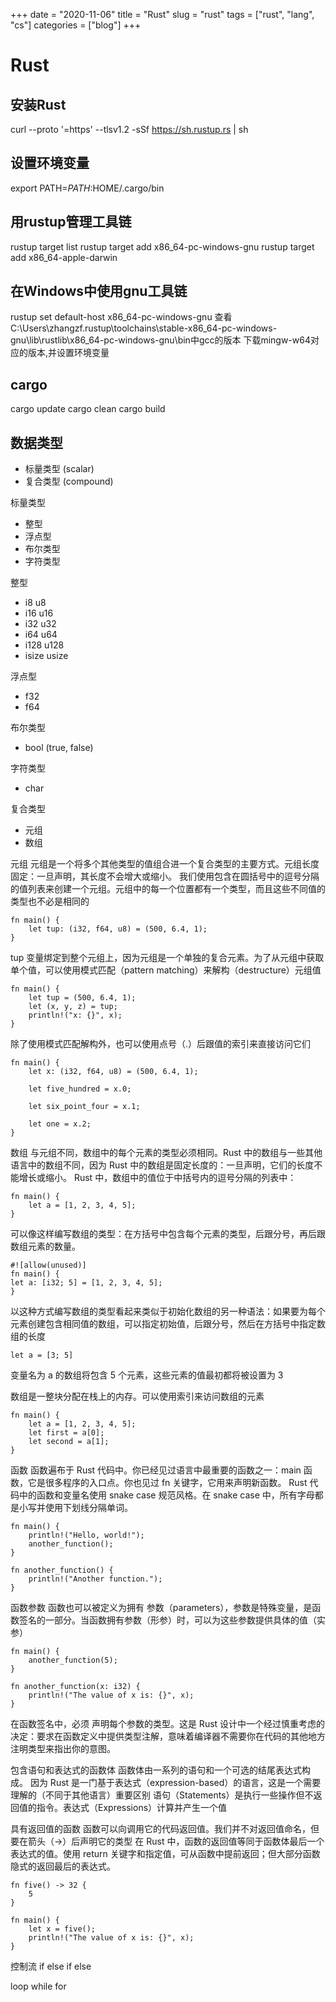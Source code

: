 +++ 
date = "2020-11-06"
title = "Rust"
slug = "rust" 
tags = ["rust", "lang", "cs"]
categories = ["blog"]
+++

# Rust

## 安装Rust

curl --proto '=https' --tlsv1.2 -sSf https://sh.rustup.rs | sh

## 设置环境变量

export PATH=$PATH:$HOME/.cargo/bin

## 用rustup管理工具链

rustup target list
rustup target add x86_64-pc-windows-gnu
rustup target add x86_64-apple-darwin

## 在Windows中使用gnu工具链
rustup set default-host x86_64-pc-windows-gnu
查看C:\Users\zhangzf\.rustup\toolchains\stable-x86_64-pc-windows-gnu\lib\rustlib\x86_64-pc-windows-gnu\bin中gcc的版本
下载mingw-w64对应的版本,并设置环境变量

## cargo
cargo update
cargo clean
cargo build

## 数据类型
- 标量类型 (scalar)
- 复合类型 (compound)

标量类型
- 整型
- 浮点型
- 布尔类型
- 字符类型

整型
- i8    u8
- i16   u16
- i32   u32
- i64   u64
- i128  u128
- isize usize

浮点型
- f32
- f64

布尔类型
- bool (true, false)

字符类型
- char


复合类型
- 元组
- 数组

元组
元组是一个将多个其他类型的值组合进一个复合类型的主要方式。元组长度固定：一旦声明，其长度不会增大或缩小。
我们使用包含在圆括号中的逗号分隔的值列表来创建一个元组。元组中的每一个位置都有一个类型，而且这些不同值的类型也不必是相同的
```
fn main() {
    let tup: (i32, f64, u8) = (500, 6.4, 1);
}
```
tup 变量绑定到整个元组上，因为元组是一个单独的复合元素。为了从元组中获取单个值，可以使用模式匹配（pattern matching）来解构（destructure）元组值
```
fn main() {
    let tup = (500, 6.4, 1);
    let (x, y, z) = tup;
    println!("x: {}", x);
}
```
除了使用模式匹配解构外，也可以使用点号（.）后跟值的索引来直接访问它们
```
fn main() {
    let x: (i32, f64, u8) = (500, 6.4, 1);

    let five_hundred = x.0;

    let six_point_four = x.1;

    let one = x.2;
}

```

数组
与元组不同，数组中的每个元素的类型必须相同。Rust 中的数组与一些其他语言中的数组不同，因为 Rust 中的数组是固定长度的：一旦声明，它们的长度不能增长或缩小。
Rust 中，数组中的值位于中括号内的逗号分隔的列表中：
```
fn main() {
    let a = [1, 2, 3, 4, 5];
}

```
可以像这样编写数组的类型：在方括号中包含每个元素的类型，后跟分号，再后跟数组元素的数量。
```
#![allow(unused)]
fn main() {
let a: [i32; 5] = [1, 2, 3, 4, 5];
}
```

以这种方式编写数组的类型看起来类似于初始化数组的另一种语法：如果要为每个元素创建包含相同值的数组，可以指定初始值，后跟分号，然后在方括号中指定数组的长度
```
let a = [3; 5]
```
变量名为 a 的数组将包含 5 个元素，这些元素的值最初都将被设置为 3

数组是一整块分配在栈上的内存。可以使用索引来访问数组的元素
```
fn main() {
    let a = [1, 2, 3, 4, 5];
    let first = a[0];
    let second = a[1];
}
```

函数
函数遍布于 Rust 代码中。你已经见过语言中最重要的函数之一：main 函数，它是很多程序的入口点。你也见过 fn 关键字，它用来声明新函数。
Rust 代码中的函数和变量名使用 snake case 规范风格。在 snake case 中，所有字母都是小写并使用下划线分隔单词。
```
fn main() {
    println!("Hello, world!");
    another_function();
}

fn another_function() {
    println!("Another function.");
}
```

函数参数
函数也可以被定义为拥有 参数（parameters），参数是特殊变量，是函数签名的一部分。当函数拥有参数（形参）时，可以为这些参数提供具体的值（实参）
```
fn main() {
    another_function(5);
}

fn another_function(x: i32) {
    println!("The value of x is: {}", x);
}
```

在函数签名中，必须 声明每个参数的类型。这是 Rust 设计中一个经过慎重考虑的决定：要求在函数定义中提供类型注解，意味着编译器不需要你在代码的其他地方注明类型来指出你的意图。

包含语句和表达式的函数体
函数体由一系列的语句和一个可选的结尾表达式构成。
因为 Rust 是一门基于表达式（expression-based）的语言，这是一个需要理解的（不同于其他语言）重要区别
语句（Statements）是执行一些操作但不返回值的指令。表达式（Expressions）计算并产生一个值

具有返回值的函数
函数可以向调用它的代码返回值。我们并不对返回值命名，但要在箭头（->）后声明它的类型
在 Rust 中，函数的返回值等同于函数体最后一个表达式的值。使用 return 关键字和指定值，可从函数中提前返回；但大部分函数隐式的返回最后的表达式。
```
fn five() -> 32 {
    5
}

fn main() {
    let x = five();
    println!("The value of x is: {}", x);
}
```

控制流
if
else if
else

loop
while
for
